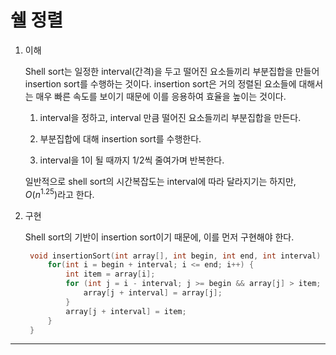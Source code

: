 # 쉘 정렬

1. 이해

   Shell sort는 일정한 interval(간격)을 두고 떨어진 요소들끼리 부분집합을 만들어 insertion sort를 수행하는 것이다. insertion sort은 거의 정렬된 요소들에 대해서는 매우 빠른 속도를 보이기 때문에 이를 응용하여 효율을 높이는 것이다.

   1. interval을 정하고, interval 만큼 떨어진 요소들끼리 부분집합을 만든다.

   2. 부분집합에 대해 insertion sort를 수행한다.

   3. interval을 1이 될 때까지 $1/2$씩 줄여가며 반복한다.

   일반적으로 shell sort의 시간복잡도는 interval에 따라 달라지기는 하지만, $O(n^{1.25})$라고 한다.

2. 구현

   Shell sort의 기반이 insertion sort이기 때문에, 이를 먼저 구현해야 한다.

   ```c
    void insertionSort(int array[], int begin, int end, int interval) {
        for(int i = begin + interval; i <= end; i++) {
            int item = array[i];
            for (int j = i - interval; j >= begin && array[j] > item; j = j - interval) {
                array[j + interval] = array[j];
            }
            array[j + interval] = item;
        }
    }
   ```

---

